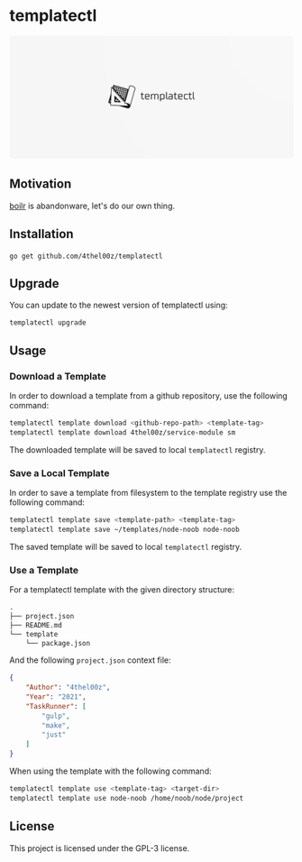 # templatectl

![templatectl.png](https://raw.githubusercontent.com/4thel00z/logos/master/templatectl.png)

## Motivation

[boilr](https://github.com/tmrts/boilr) is abandonware, let's do our own thing.

## Installation

```
go get github.com/4thel00z/templatectl
```

## Upgrade

You can update to the newest version of templatectl using:
```
templatectl upgrade
```

## Usage

### Download a Template
In order to download a template from a github repository, use the following command:

```bash
templatectl template download <github-repo-path> <template-tag>
templatectl template download 4thel00z/service-module sm
```

The downloaded template will be saved to local `templatectl` registry.

### Save a Local Template
In order to save a template from filesystem to the template registry use the following command:

```bash
templatectl template save <template-path> <template-tag>
templatectl template save ~/templates/node-noob node-noob
```

The saved template will be saved to local `templatectl` registry.

### Use a Template
For a templatectl template with the given directory structure:

```tree
.
├── project.json
├── README.md
└── template
    └── package.json
```

And the following `project.json` context file:

```json
{
    "Author": "4thel00z",
    "Year": "2021",
    "TaskRunner": [
        "gulp",
        "make",
        "just"
    ]
}
```

When using the template with the following command:

```bash
templatectl template use <template-tag> <target-dir>
templatectl template use node-noob /home/noob/node/project
```


## License

This project is licensed under the GPL-3 license.
